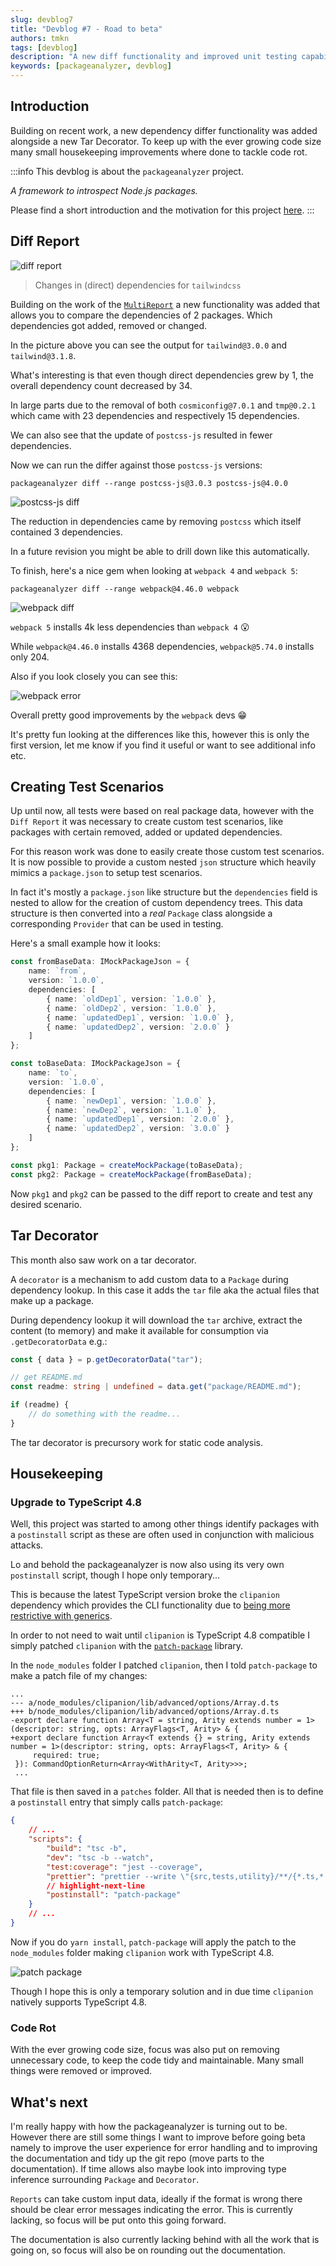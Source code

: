 ```yaml
---
slug: devblog7
title: "Devblog #7 - Road to beta"
authors: tmkn
tags: [devblog]
description: "A new diff functionality and improved unit testing capabilities"
keywords: [packageanalyzer, devblog]
---
```


## Introduction

Building on recent work, a new dependency differ functionality was added alongside a new Tar Decorator. To keep up with the ever growing code size many small housekeeping improvements where done to tackle code rot.

<!--truncate-->

:::info
This devblog is about the `packageanalyzer` project.

_A framework to introspect Node.js packages._

Please find a short introduction and the motivation for this project [here](/docs/intro).
:::

## Diff Report

![diff report](./devblog7/diff.png "Diff Report")

> Changes in (direct) dependencies for `tailwindcss`

Building on the work of the [`MultiReport`](./2022-08-30-devblog6.md#multireport-header) a new functionality was added that allows you to compare the dependencies of 2 packages. Which dependencies got added, removed or changed.

In the picture above you can see the output for `tailwind@3.0.0` and `tailwind@3.1.8`.

What's interesting is that even though direct dependencies grew by 1, the overall dependency count decreased by 34.

In large parts due to the removal of both `cosmiconfig@7.0.1` and `tmp@0.2.1` which came with 23 dependencies and respectively 15 dependencies.

We can also see that the update of `postcss-js` resulted in fewer dependencies.

Now we can run the differ against those `postcss-js` versions:

```
packageanalyzer diff --range postcss-js@3.0.3 postcss-js@4.0.0
```

![postcss-js diff](./devblog7/postcss.png "postcss-js Diff")

The reduction in dependencies came by removing `postcss` which itself contained 3 dependencies.

In a future revision you might be able to drill down like this automatically.

To finish, here's a nice gem when looking at `webpack 4` and `webpack 5`:

```
packageanalyzer diff --range webpack@4.46.0 webpack
```

![webpack diff](./devblog7/webpack.png "webpack Diff")

`webpack 5` installs 4k less dependencies than `webpack 4` 😮

While `webpack@4.46.0` installs 4368 dependencies, `webpack@5.74.0` installs only 204.

Also if you look closely you can see this:

![webpack error](./devblog7/webpackerror.png "webpack error")

Overall pretty good improvements by the `webpack` devs 😁

It's pretty fun looking at the differences like this, however this is only the first version, let me know if you find it useful or want to see additional info etc.

## Creating Test Scenarios

Up until now, all tests were based on real package data, however with the `Diff Report` it was necessary to create custom test scenarios, like packages with certain removed, added or updated dependencies.

For this reason work was done to easily create those custom test scenarios. It is now possible to provide a custom nested `json` structure which heavily mimics a `package.json` to setup test scenarios.

In fact it's mostly a `package.json` like structure but the `dependencies` field is nested to allow for the creation of custom dependency trees. This data structure is then converted into a _real_ `Package` class alongside a corresponding `Provider` that can be used in testing.

Here's a small example how it looks:

```typescript
const fromBaseData: IMockPackageJson = {
    name: `from`,
    version: `1.0.0`,
    dependencies: [
        { name: `oldDep1`, version: `1.0.0` },
        { name: `oldDep2`, version: `1.0.0` },
        { name: `updatedDep1`, version: `1.0.0` },
        { name: `updatedDep2`, version: `2.0.0` }
    ]
};

const toBaseData: IMockPackageJson = {
    name: `to`,
    version: `1.0.0`,
    dependencies: [
        { name: `newDep1`, version: `1.0.0` },
        { name: `newDep2`, version: `1.1.0` },
        { name: `updatedDep1`, version: `2.0.0` },
        { name: `updatedDep2`, version: `3.0.0` }
    ]
};

const pkg1: Package = createMockPackage(toBaseData);
const pkg2: Package = createMockPackage(fromBaseData);
```

Now `pkg1` and `pkg2` can be passed to the diff report to create and test any desired scenario.

## Tar Decorator

This month also saw work on a tar decorator.

A `decorator` is a mechanism to add custom data to a `Package` during dependency lookup. In this case it adds the `tar` file aka the actual files that make up a package.

During dependency lookup it will download the `tar` archive, extract the content (to memory) and make it available for consumption via `.getDecoratorData` e.g.:

```typescript
const { data } = p.getDecoratorData("tar");

// get README.md
const readme: string | undefined = data.get("package/README.md");

if (readme) {
    // do something with the readme...
}
```

The tar decorator is precursory work for static code analysis.

## Housekeeping

### Upgrade to TypeScript 4.8

Well, this project was started to among other things identify packages with a `postinstall` script as these are often used in conjunction with malicious attacks.

Lo and behold the packageanalyzer is now also using its very own `postinstall` script, though I hope only temporary...

This is because the latest TypeScript version broke the `clipanion` dependency which provides the CLI functionality due to [being more restrictive with generics](https://devblogs.microsoft.com/typescript/announcing-typescript-4-8/#unconstrained-generics-no-longer-assignable-to).

In order to not need to wait until `clipanion` is TypeScript 4.8 compatible I simply patched `clipanion` with the [`patch-package`](https://www.npmjs.com/package/patch-package) library.

In the `node_modules` folder I patched `clipanion`, then I told `patch-package` to make a patch file of my changes:

```text title="clipanion+3.2.0-rc.11.patch"
...
--- a/node_modules/clipanion/lib/advanced/options/Array.d.ts
+++ b/node_modules/clipanion/lib/advanced/options/Array.d.ts
-export declare function Array<T = string, Arity extends number = 1>(descriptor: string, opts: ArrayFlags<T, Arity> & {
+export declare function Array<T extends {} = string, Arity extends number = 1>(descriptor: string, opts: ArrayFlags<T, Arity> & {
     required: true;
 }): CommandOptionReturn<Array<WithArity<T, Arity>>>;
 ...
```

That file is then saved in a `patches` folder. All that is needed then is to define a `postinstall` entry that simply calls `patch-package`:

```json title="package.json"
{
    // ...
    "scripts": {
        "build": "tsc -b",
        "dev": "tsc -b --watch",
        "test:coverage": "jest --coverage",
        "prettier": "prettier --write \"{src,tests,utility}/**/{*.ts,*.js}\" webpack.web.config.js",
        // highlight-next-line
        "postinstall": "patch-package"
    }
    // ...
}
```

Now if you do `yarn install`, `patch-package` will apply the patch to the `node_modules` folder making `clipanion` work with TypeScript 4.8.

![patch package](./devblog7/patch-package.png "Patch Package")

Though I hope this is only a temporary solution and in due time `clipanion` natively supports TypeScript 4.8.

### Code Rot

With the ever growing code size, focus was also put on removing unnecessary code, to keep the code tidy and maintainable. Many small things were removed or improved.

## What's next

I'm really happy with how the packageanalyzer is turning out to be. However there are still some things I want to improve before going beta namely to improve the user experience for error handling and to improving the documentation and tidy up the git repo (move parts to the documentation). If time allows also maybe look into improving type inference surrounding `Package` and `Decorator`.

`Reports` can take custom input data, ideally if the format is wrong there should be clear error messages indicating the error. This is currently lacking, so focus will be put onto this going forward.

The documentation is also currently lacking behind with all the work that is going on, so focus will also be on rounding out the documentation.

